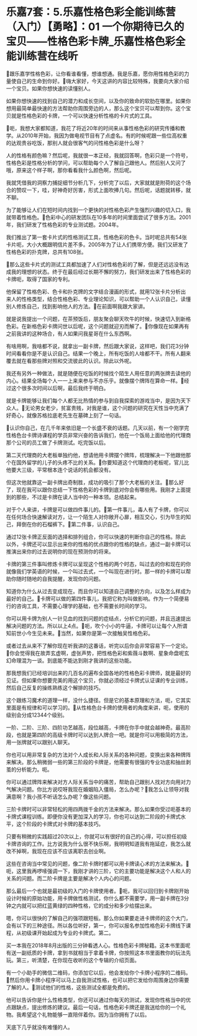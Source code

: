 # 乐嘉7套：5.乐嘉性格色彩全能训练营（入门）【勇略】：01 一个你期待已久的宝贝——性格色彩卡牌_乐嘉性格色彩全能训练营在线听

🎼跟乐嘉学性格色彩，让你看谁看懂，想谁想通。我是乐嘉，愿你用性格色彩的力量使自己的生命到你好。🎼嗨大家好，今天这讲的内容比较特殊，我要向大家介绍一个宝贝。如果你想快速的读懂别人。

如果你想快速的找到自己的潜力和成长空间，以及你的致命的软肋在哪里。如果你想用最简单最快速的方法帮助你周围旁边的人，那么这个宝贝可以帮到你。这个宝贝就是性格色彩的卡牌，一个可以快速分析性格的卡片式的工具。

🎼呃，我想大家都知道，我花了将近20年的时间来从事性格色彩的研究传播和教学。从2010年开始，我因为做电视节目有了点虚名。有的时候呢跟一些位高权重的达观贵谷吃饭，那别人就会很客气的问性格色彩是什么呀？

人的性格有颜色嘛？然后呢，我就很一本正经，我就回答啊，色彩只是一个符号，性格色彩是性格分析的学问，可以帮助每个人了解自己跟他人。然后别人又问了哦，原来这个样子啊，那你看看我什么颜色啊，然后呢。

我就凭借我的洞察力捕捉细节分析几下，分析完了以后，大家就就是附荷的这个场合的赞叹一下，哇，好神奇好厉害，形式上面吹捧几句。然后呢，话题就转移，就不聊。

为了能够让人们在短时间内找到一个更快的对性格色彩产生强烈兴趣的切入口，我就带着性格色。🎼色彩中心的研发团队在10多年的时间里面尝试了很多方法。2001年，我们研发了性格色彩的专业测试题。2004年。

我们推出了第一套卡片式的性格测试工具，性格色彩的色卡。当时呢总共有54张卡片呃，大小大概跟明信片差不多。2005年为了让人们携带方便。我们又研发了性格色彩的扑克牌，总共有108张。

🎼那么这些卡片式的测试工具都加速了人们对性格色彩的了解，但是还远远没有达成我的理想的状态。终于在最后经过长期不懈的努力，我们研发出来了性格色彩的卡牌呃，取得了国家的专利。

他保留了性格色彩、色卡和扑克牌的文字结合漫画的形式，就用12张卡片分析出来人的性格类型，结合性格色彩、专业理论知识，可以帮助一个人认识自己，读懂别人修炼自己，找到影响他人的方法。🎼在前面啊我跟大家讲。

就是说我提出一个问题，在茶预饭后，朋友聚会聊天吹牛的时候，快速切入到新格色彩。在新格色彩卡牌问世以后呢，这个问题就迎刃而解了。🎼你像现在如果再有之前我讲的这种场合，有人如果问我星哥在什么东西啊。

有啥用啊，我啥都不说，就拿出一副卡牌，然后跟大家说，这样吧，我们花3分钟时间看看你是不是认识自己。结果一个晚上，所有吃饭的人啥都不干。所有人翻来覆去就在看那些牌对照和交流彼此的认识。除此以外呢。

我还有另外一种做法，就是随便在吃饭的时候找个陌生人用任意的两张牌去读他的内心。结果全场每个人一一上来来参与不亦乐乎。就像摆个牌阵在算命一样。🎼经过这个很多次时间以后啊，最后我终于明白。

就是卡牌能够让我们每个人都无比热情的参与到自我探索的游戏当中，是因为天下众人。🎼无论男女老少，贫富贵贱，对我是谁，这个问题的研究在天性当中充满了好奇心，就像苏格拉底老先生在墓碑上刻了一句话。

🎼认识你自己，在几千年来依旧是一个长盛不衰的话题。几天以前，有一个刚学完性格色台卡牌诗课程的学员非常兴奋的告诉我们，他在一个饭局上面给他的代理商那个公司的员工做了卡牌测试。吃完饭以后。

第二天代理商的大老板单独约他，想请他用卡牌摆个牌阵，梳理解决一下他跟他那个在国外留学的儿子的头疼不比的关系。🎼你要知道这个代理商的老板呢，官儿比他要大三级，平常根本连个说话的机会都没有。

但这次他就靠这一副卡牌出奇制胜，成功的吸引了那个大老板的关注。🎼那么好了，现在我可以跟你总结一下性格色彩的卡牌到底对你会有哪些用。我刚才上面提到的那些，不过是卡牌在读人当中的一种本领。总结起来。

对于个人来讲，卡牌是可以做四件事儿的。🎼第一件事儿，毒人有了卡牌，你可以在任何场合快速解读对方，让一个陌生人对你敞开心扉，相互交心，引为毕生的知己，拜倒在你的石榴裤下。🎼第二件事，认识自己。

通过12张卡牌正反面的选择和排列组合，你可以快速的判断你自己的性格。除此以外，卡牌还可以显示出来你的性格的优点跟你的性格的缺点，通过一副卡牌可以推演出来你的过去说明你的现在预测你的将来。

卡牌的第三件事叫修炼卡牌可以呈现这个性格的两个时态，叫过去的你和现在的你就像我们学英语的时候，一个叫过去式，一个叫现在进行时。那一样的卡牌可以帮助你随时随地的自我提醒，发现你的问题。

知道你为什么从过去变成现在。而且你可以知道自己调整的方向，以及怎么样成为最好的自己。🎼卡牌可以做的第四件事儿，我把它称为叫做影响。作为一个简便易行的咨询工具，不需要心理学的基础，也不需要长时间的学习。

你可以用卡牌为别人一针见血的找到问题的症结点，分析它的问题，并且迅速提出解决问题的方法。所以以上4点。🎼呃，吹个小小的牛逼，卡牌可以让每个人所谓知前世小今生见未来。🎼当然，如果你是第一次接触吴性格色彩。

或者过去从来不了解你现在听我讲的这番话，听完以后你会非常容易下一个定论。🎼你会觉得我在故弄玄虚啊，虚张声势，把性格色彩和紫薇斗数啊、星象命盘呢玄幻命理混为一谈。到底能不能达到刚才我讲的这些功能。

那我想我们已经培训出来的几百名的遍布全国各地的性格色彩卡牌师，就是最好的见证。但如果你想要完美的用这个宝贝，你就必须经过卡牌式认证课的专业训练，然后自己反复的操练熟练这个解排的技巧。

这个跟练习魔术的道理一样，没什么捷径。但是它的基本原理和方法，呃，它其实里面是有规律和可以学习的。🎼从性格色台卡牌的使用者的角度来讲，呃，使用的级别会分成12344个级别。

一阶、二阶、三阶、四阶功艺越高，段位越高，卡牌在你手中就会越神奇。最高阶段，也就是第四阶的高级卡牌时可以达到人牌合一吧。就是你可以用极简的方法，用一张牌就可以跟别人聊天。

你也可以用非常复杂的方法对个人成长和人际关系的各种问题，变换出来各种牌阵来解决。那么稍微弱一些的第三阶段的卡牌是，他需要有很强的专业功底和抽丝剥茧的分析能力。呃。

你可以通过牌阵来解决对方人际关系当中的痛苦，帮助自己跟别人找对方向用对力气解决问题。你比方说哎呀我现在婚姻陷入僵局，怎么办呢？🎼我怎么让领导对我满意啊？我小孩不听话怎么办呢？像这些问题。

三阶卡牌时可以非常轻松的用四两拨千金的方法来解决。那么如果你受过呃基本的卡牌式课程训练。即便你没有更加深入的学习，你也可以达到二阶段的卡牌式水平，这个阶段的卡牌式对卡牌的基本技巧。

只要有稍微的实践超过20次以上，你就可以有很好的自己的心得，可以担任初级卡牌咨询的工作。比方说我为什么很不快乐啊，我明明知道我有拖延症，我怎么就改不掉啊，我现在应该不应该离职去创业啊。

这些在咨询当中常见的问题，像二阶卡牌时都可以用卡牌读心术的方法来解决。🎼呃，这里我再啰嗦强调一下，我刚才讲的三阶，它的主要功能是解决这个人和人的关系的问题。而二阶卡牌是主要是解决个人内心的问题。

那么最后一个也就是最初级的入门的卡牌使用者。🎼呃，我可以回归到卡牌刚开始设计时候的原始功能，用卡牌做性格测试，你什么都不需要学，用一副卡牌在3分钟之内就可以把红蓝黄绿的四种性格，它的成分和多少给摆出来。

嗯，你可以很快的了解自己的强项跟短板。那么你如果要走进卡牌师的这个大门，会有以下的三种途径。所以各位听好，第一，你可以报名参加性格色彩卡牌线下课程，从初级课开始起成为专业的卡牌式。第二。

买一本我在2018年8月出版的三分钟看透人心。性格色彩卡牌秘籍。这本书里面呢有送一副纸质的卡牌，拿到书就相当于拿着卡牌，你按照这本书里面教你的玩法先玩。第三，听清楚，在你现在收听的这个专辑的介绍页面。

有一个小助手的微信二维码，你添加它以后，他会发给你个卡牌小程序的二维码。🎼然后你用卡牌小程序可以马上自我测试性格，也可以把它发给你周围身边你需要了解的人。🎼测试他们的性格，这些测试全都是免费的。

他可以告诉你是什么性格类型，你还可以通过你每天的测试，发现你性格当中的优点跟缺点，提出修炼的建议。最后一句话，性格色彩卡牌还是我送给你的一个礼物。我希望这个礼物能够一直陪伴着你。因为当你拥有了以后。

天底下几乎就没有难懂的人。